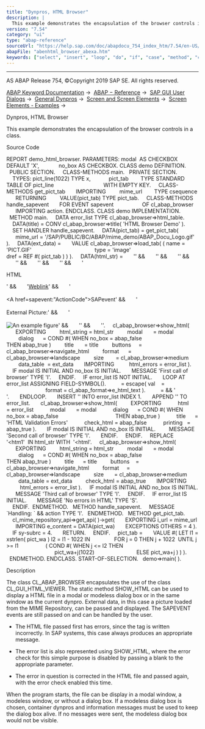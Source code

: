 ```yaml
---
title: "Dynpros, HTML Browser"
description: |
  This example demonstrates the encapsulation of the browser controls in a class. Source Code REPORT demo_html_browser. PARAMETERS: modal  AS CHECKBOX DEFAULT 'X', no_box AS CHECKBOX. CLASS demo DEFINITION. PUBLIC SECTION. CLASS-METHODS main. PRIVATE SECTION. TYPES: pict_line(1022) TYPE x, pict_t
version: "7.54"
category: "ui"
type: "abap-reference"
sourceUrl: "https://help.sap.com/doc/abapdocu_754_index_htm/7.54/en-US/abenhtml_browser_abexa.htm"
abapFile: "abenhtml_browser_abexa.htm"
keywords: ["select", "insert", "loop", "do", "if", "case", "method", "class", "data", "types", "abenhtml", "browser", "abexa"]
---
```


* * *

AS ABAP Release 754, ©Copyright 2019 SAP SE. All rights reserved.

[ABAP Keyword Documentation](https://help.sap.com/doc/abapdocu_754_index_htm/7.54/en-US/abenabap.htm) →  [ABAP − Reference](https://help.sap.com/doc/abapdocu_754_index_htm/7.54/en-US/abenabap_reference.htm) →  [SAP GUI User Dialogs](https://help.sap.com/doc/abapdocu_754_index_htm/7.54/en-US/abenabap_screens.htm) →  [General Dynpros](https://help.sap.com/doc/abapdocu_754_index_htm/7.54/en-US/abenabap_dynpros.htm) →  [Screen and Screen Elements](https://help.sap.com/doc/abapdocu_754_index_htm/7.54/en-US/abenabap_dynpros_screen.htm) →  [Screen Elements - Examples](https://help.sap.com/doc/abapdocu_754_index_htm/7.54/en-US/abenscreen_elements_abexas.htm) → 

Dynpros, HTML Browser

This example demonstrates the encapsulation of the browser controls in a class.

Source Code

REPORT demo\_html\_browser.
PARAMETERS: modal  AS CHECKBOX DEFAULT 'X',
            no\_box AS CHECKBOX.
CLASS demo DEFINITION.
  PUBLIC SECTION.
    CLASS-METHODS main.
  PRIVATE SECTION.
    TYPES: pict\_line(1022) TYPE x,
           pict\_tab        TYPE STANDARD TABLE OF pict\_line
                                WITH EMPTY KEY.
    CLASS-METHODS get\_pict\_tab
      IMPORTING
        mime\_url        TYPE csequence
      RETURNING
        VALUE(pict\_tab) TYPE pict\_tab.
    CLASS-METHODS handle\_sapevent
      FOR EVENT sapevent
                  OF cl\_abap\_browser
      IMPORTING action.
ENDCLASS.
CLASS demo IMPLEMENTATION.
  METHOD main.
    DATA error\_list TYPE cl\_abap\_browser=>html\_table.
    DATA(title) = CONV cl\_abap\_browser=>title( 'HTML Browser Demo' ).
    SET HANDLER handle\_sapevent.
    DATA(pict\_tab) = get\_pict\_tab(
      mime\_url = '/SAP/PUBLIC/BC/ABAP/mime\_demo/ABAP\_Docu\_Logo.gif' ).
    DATA(ext\_data) =
      VALUE cl\_abap\_browser=>load\_tab( ( name = 'PICT.GIF'
                                         type = 'image'
                                         dref = REF #( pict\_tab ) ) ).
    DATA(html\_str) =
      '<htm1 lang="EN">' &&
      '<head>' &&
      '<meta name="Demo" content="Test">' &&
      '<style type="text/css">' &&
      'span.h1 {font-size: 150%; color:#000080; ' &&
      'font-weight:bold;}' &&
      '</style>' &&
      '</head>' &&
      '<body>' &&
      '<p><span class="h1">HTML</span></p>' &&
      '<A HREF="http://help.sap.com/">Weblink</A>' &&
      '<br><br><A href=sapevent:"ActionCode">SAPevent</A>' &&
      '<br><br>External Picture:' &&
      '<br><br><img src="PICT.GIF" alt="An example figure" >' &&
      '</body>' &&
      '</html>'.
    cl\_abap\_browser=>show\_html(
      EXPORTING
        html\_string = html\_str
        modal       = modal
        dialog      = COND #( WHEN no\_box = abap\_false
                                   THEN abap\_true )
        title       = title
        buttons     = cl\_abap\_browser=>navigate\_html
        format      = cl\_abap\_browser=>landscape
        size        = cl\_abap\_browser=>medium
        data\_table  = ext\_data
      IMPORTING
         html\_errors = error\_list ).
    IF modal IS INITIAL AND no\_box IS INITIAL.
      MESSAGE 'First call of browser' TYPE 'I'.
    ENDIF.
    IF error\_list IS NOT INITIAL.
      LOOP AT error\_list ASSIGNING FIELD-SYMBOL(<error>).
        <error> = escape( val    = <error>
                          format = cl\_abap\_format=>e\_html\_text ).
        <error> = <error> && '<br>'.
      ENDLOOP.
      INSERT '<html><body>' INTO error\_list INDEX 1.
      APPEND '</body></html>' TO error\_list.
      cl\_abap\_browser=>show\_html(
        EXPORTING
          html       = error\_list
          modal       = modal
          dialog      = COND #( WHEN no\_box = abap\_false
                                     THEN abap\_true )
          title      = 'HTML Validation Errors'
          check\_html = abap\_false
          printing   = abap\_true ).
      IF modal IS INITIAL AND no\_box IS INITIAL.
        MESSAGE 'Second call of browser' TYPE 'I'.
      ENDIF.
    ENDIF.
    REPLACE '<htm1'  IN html\_str WITH  '<html'.
    cl\_abap\_browser=>show\_html(
      EXPORTING
        html\_string = html\_str
        modal       = modal
        dialog      = COND #( WHEN no\_box = abap\_false
                                   THEN abap\_true )
        title      = title
        buttons    = cl\_abap\_browser=>navigate\_html
        format     = cl\_abap\_browser=>landscape
        size       = cl\_abap\_browser=>medium
        data\_table = ext\_data
        check\_html = abap\_true
      IMPORTING
         html\_errors = error\_list ).
    IF modal IS INITIAL AND no\_box IS INITIAL.
      MESSAGE 'Third call of browser' TYPE 'I'.
    ENDIF.
    IF error\_list IS INITIAL.
      MESSAGE 'No errors in HTML' TYPE 'S'.
    ENDIF.  ENDMETHOD.
  METHOD handle\_sapevent.
    MESSAGE \`Handling: \` && action TYPE 'I'.
  ENDMETHOD.
  METHOD get\_pict\_tab.
    cl\_mime\_repository\_api=>get\_api( )->get(
      EXPORTING i\_url = mime\_url
      IMPORTING e\_content = DATA(pict\_wa)
      EXCEPTIONS OTHERS = 4 ).
    IF sy-subrc = 4.
      RETURN.
    ENDIF.
    pict\_tab =
      VALUE #( LET l1 = xstrlen( pict\_wa ) l2 = l1 - 1022 IN
               FOR j = 0 THEN j + 1022  UNTIL j >= l1
                 ( COND #( WHEN j <= l2 THEN
                                pict\_wa+j(1022)
                           ELSE pict\_wa+j ) ) ).
  ENDMETHOD.
ENDCLASS.
START-OF-SELECTION.
  demo=>main( ).

Description

The class CL\_ABAP\_BROWSER encapsulates the use of the class CL\_GUI\_HTML\_VIEWER. The static method SHOW\_HTML can be used to display a HTML file in a modal or modeless dialog box or in the same window as the current dynpro. External data, in this case a picture loaded from the MIME Repository, can be passed and displayed. The SAPEVENT events are still passed on and can be handled by the user.

-   The HTML file passed first has errors, since the <html> tag is written incorrectly. In SAP systems, this case always produces an appropriate message.

-   The error list is also represented using SHOW\_HTML, where the error check for this simple purpose is disabled by passing a blank to the appropriate parameter.

-   The error in question is corrected in the HTML file and passed again, with the error check enabled this time.

When the program starts, the file can be display in a modal window, a modeless window, or without a dialog box. If a modeless dialog box is chosen, container dynpros and information messages must be used to keep the dialog box alive. If no messages were sent, the modeless dialog box would not be visible.